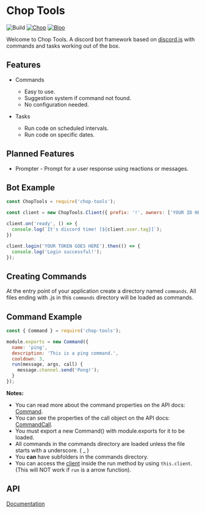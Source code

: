 # Chop Tools

![Build](https://api.travis-ci.org/Chop-Bot/chop-tools.svg?branch=master)
[![Chop](https://img.shields.io/static/v1?label=Chop&message=%E2%98%95%F0%9F%8D%B5&color=e39e36)](https://chop.coffee/)
[![Bloo](https://img.shields.io/static/v1?label=Bloo&message=%F0%9F%92%99%F0%9F%8C%8E&color=36b5e3)](https://github.com/xbabyblu/Bloo-Bot)

Welcome to Chop Tools. A discord bot framework based on [discord.js](https://github.com/discordjs/discord.js) with commands and tasks working out of the box.

## Features

-   Commands

    -   Easy to use.
    -   Suggestion system if command not found.
    -   No configuration needed.

-   Tasks

    -   Run code on scheduled intervals.
    -   Run code on specific dates. 

## Planned Features

-   Prompter - Prompt for a user response using reactions or messages.

## Bot Example

```javascript
const ChopTools = require('chop-tools');

const client = new ChopTools.Client({ prefix: '!', owners: ['YOUR ID HERE'] });

client.on('ready', () => {
  console.log(`It's discord time! [${client.user.tag}]`);
})

client.login('YOUR TOKEN GOES HERE').then(() => {
  console.log('Login successful!');
});
```

## Creating Commands

At the entry point of your application create a directory named `commands`.
All files ending with .js in this `commands` directory will be loaded as commands.

## Command Example

```javascript
const { Command } = require('chop-tools');

module.exports = new Command({
  name: 'ping',
  description: 'This is a ping command.',
  cooldown: 3,
  run(message, args, call) {
    message.channel.send('Pong!');
  }
});
```

**Notes:**

-   You can read more about the command properties on the API docs: [Command](https://chop-bot.github.io/chop-tools/latest/Command.html).
-   You can see the properties of the call object on the API docs: [CommandCall](https://chop-bot.github.io/chop-tools/latest/CommandCall.html).
-   You must export a new Command() with module.exports for it to be loaded.
-   All commands in the commands directory are loaded unless the file starts with a underscore. ( \_ )
-   You **can** have subfolders in the commands directory.
-   You can access the [client](https://chop-bot.github.io/chop-tools/latest/ChopClient.html) inside the run method by using `this.client`. (This will NOT work if `run` is a arrow function).

## API

[Documentation](http://chop-bot.github.io/chop-tools/latest/)
